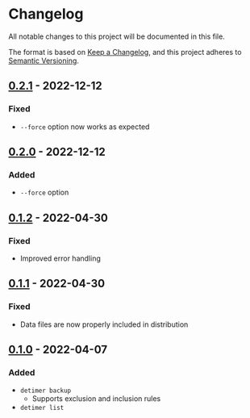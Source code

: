 # Changelog
All notable changes to this project will be documented in this file.

The format is based on [Keep a Changelog](https://keepachangelog.com/en/1.0.0/),
and this project adheres to [Semantic Versioning](https://semver.org/spec/v2.0.0.html).

## [0.2.1] - 2022-12-12
### Fixed
- `--force` option now works as expected

## [0.2.0] - 2022-12-12
### Added
- `--force` option

## [0.1.2] - 2022-04-30
### Fixed
- Improved error handling

## [0.1.1] - 2022-04-30
### Fixed
- Data files are now properly included in distribution

## [0.1.0] - 2022-04-07
### Added
- `detimer backup`
  - Supports exclusion and inclusion rules
- `detimer list`

[0.2.1]: https://github.com/clabe45/detimer/compare/v0.2.0...v0.2.1
[0.2.0]: https://github.com/clabe45/detimer/compare/v0.1.2...v0.2.0
[0.1.2]: https://github.com/clabe45/detimer/compare/v0.1.1...v0.1.2
[0.1.1]: https://github.com/clabe45/detimer/compare/v0.1.0...v0.1.1
[0.1.0]: https://github.com/clabe45/detimer/releases/tag/v0.1.0
